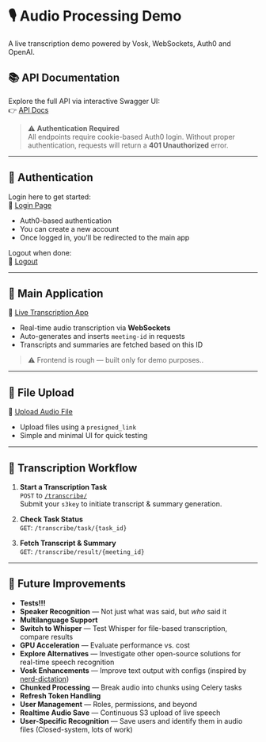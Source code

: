 # 🎙️ Audio Processing Demo

A live transcription demo powered by Vosk, WebSockets, Auth0 and OpenAI.

## 📚 API Documentation

Explore the full API via interactive Swagger UI:  
👉 [API Docs](https://audio-processing-demo.click/docs#/)

> ⚠️ **Authentication Required**  
> All endpoints require cookie-based Auth0 login. Without proper authentication, requests will return a **401 Unauthorized** error.

---

## 🔐 Authentication

Login here to get started:  
🔗 [Login Page](https://audio-processing-demo.click/auth/login)

- Auth0-based authentication
- You can create a new account
- Once logged in, you'll be redirected to the main app

Logout when done:  
🔗 [Logout](https://audio-processing-demo.click/auth/logout)

---

## 🧠 Main Application

🔗 [Live Transcription App](https://audio-processing-demo.click/)

- Real-time audio transcription via **WebSockets**
- Auto-generates and inserts `meeting-id` in requests
- Transcripts and summaries are fetched based on this ID

> ⚠️ Frontend is rough — built only for demo purposes..

---

## 📁 File Upload

🔗 [Upload Audio File](https://audio-processing-demo.click/upload-file)

- Upload files using a `presigned_link`
- Simple and minimal UI for quick testing

---

## 📝 Transcription Workflow

1. **Start a Transcription Task**  
   `POST` to [`/transcribe/`](https://audio-processing-demo.click/docs/)  
   Submit your `s3key` to initiate transcript & summary generation.

2. **Check Task Status**  
   `GET`:   `/transcribe/task/{task_id}`

3. **Fetch Transcript & Summary**  
   `GET`:   `/transcribe/result/{meeting_id}`

---

## 🚀 Future Improvements

- **Tests!!!**
- **Speaker Recognition** — Not just what was said, but *who* said it
- **Multilanguage Support**
- **Switch to Whisper** — Test Whisper for file-based transcription, compare results
- **GPU Acceleration** — Evaluate performance vs. cost
- **Explore Alternatives** — Investigate other open-source solutions for real-time speech recognition
- **Vosk Enhancements** — Improve text output with configs (inspired by [nerd-dictation](https://github.com/ideasman42/nerd-dictation))
- **Chunked Processing** — Break audio into chunks using Celery tasks
- **Refresh Token Handling**
- **User Management** — Roles, permissions, and beyond
- **Realtime Audio Save** — Continuous S3 upload of live speech
- **User-Specific Recognition** — Save users and identify them in audio files (Closed-system, lots of work)
